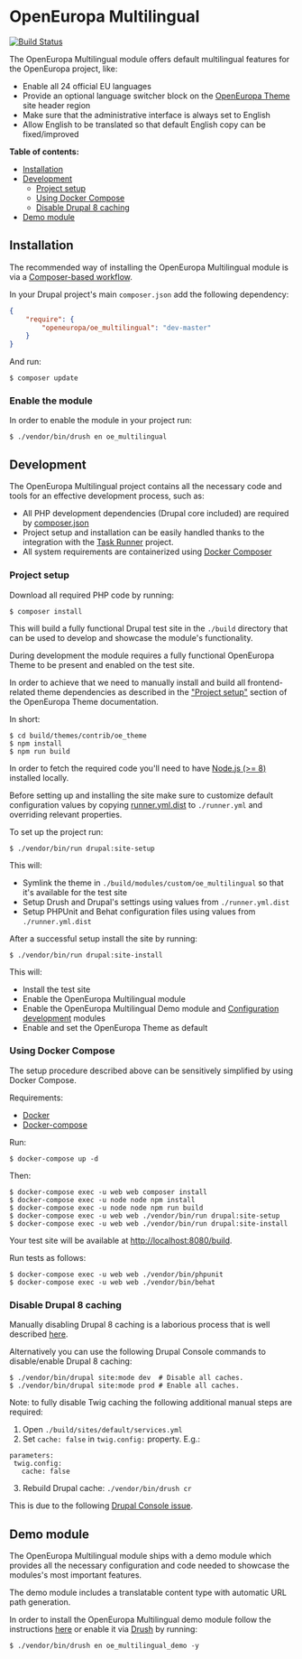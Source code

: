 # OpenEuropa Multilingual

[![Build Status](https://drone.fpfis.eu/api/badges/openeuropa/oe_multilingual/status.svg?branch=master)](https://drone.fpfis.eu/openeuropa/oe_multilingual)

The OpenEuropa Multilingual module offers default multilingual features for the OpenEuropa project, like:

- Enable all 24 official EU languages
- Provide an optional language switcher block on the [OpenEuropa Theme][1] site header region
- Make sure that the administrative interface is always set to English
- Allow English to be translated so that default English copy can be fixed/improved

**Table of contents:**

- [Installation](#installation)
- [Development](#development)
  - [Project setup](#project-setup)
  - [Using Docker Compose](#using-docker-compose)
  - [Disable Drupal 8 caching](#disable-drupal-8-caching)
- [Demo module](#demo-module)

## Installation

The recommended way of installing the OpenEuropa Multilingual module is via a [Composer-based workflow][2].

In your Drupal project's main `composer.json` add the following dependency:

```json
{
    "require": {
        "openeuropa/oe_multilingual": "dev-master"
    }
}
```

And run:

```
$ composer update
```

### Enable the module

In order to enable the module in your project run:

```
$ ./vendor/bin/drush en oe_multilingual
```

## Development

The OpenEuropa Multilingual project contains all the necessary code and tools for an effective development process,
such as:

- All PHP development dependencies (Drupal core included) are required by [composer.json](composer.json)
- Project setup and installation can be easily handled thanks to the integration with the [Task Runner][3] project.
- All system requirements are containerized using [Docker Composer][4]

### Project setup

Download all required PHP code by running:

```
$ composer install
```

This will build a fully functional Drupal test site in the `./build` directory that can be used to develop and showcase
the module's functionality.

During development the module requires a fully functional OpenEuropa Theme to be present and enabled on the test site.

In order to achieve that we need to manually install and build all frontend-related theme dependencies as described in
the ["Project setup"][5] section of the OpenEuropa Theme documentation.

In short:

```
$ cd build/themes/contrib/oe_theme
$ npm install
$ npm run build
```

In order to fetch the required code you'll need to have [Node.js (>= 8)][6] installed locally.

Before setting up and installing the site make sure to customize default configuration values by copying [runner.yml.dist](runner.yml.dist)
to `./runner.yml` and overriding relevant properties.

To set up the project run:

```
$ ./vendor/bin/run drupal:site-setup
```

This will:

- Symlink the theme in  `./build/modules/custom/oe_multilingual` so that it's available for the test site
- Setup Drush and Drupal's settings using values from `./runner.yml.dist`
- Setup PHPUnit and Behat configuration files using values from `./runner.yml.dist`

After a successful setup install the site by running:

```
$ ./vendor/bin/run drupal:site-install
```

This will:

- Install the test site
- Enable the OpenEuropa Multilingual module
- Enable the OpenEuropa Multilingual Demo module and [Configuration development][7] modules
- Enable and set the OpenEuropa Theme as default

### Using Docker Compose

The setup procedure described above can be sensitively simplified by using Docker Compose.

Requirements:

- [Docker][8]
- [Docker-compose][9]

Run:

```
$ docker-compose up -d
```

Then:

```
$ docker-compose exec -u web web composer install
$ docker-compose exec -u node node npm install
$ docker-compose exec -u node node npm run build
$ docker-compose exec -u web web ./vendor/bin/run drupal:site-setup
$ docker-compose exec -u web web ./vendor/bin/run drupal:site-install
```

Your test site will be available at [http://localhost:8080/build](http://localhost:8080/build).

Run tests as follows:

```
$ docker-compose exec -u web web ./vendor/bin/phpunit
$ docker-compose exec -u web web ./vendor/bin/behat
```

### Disable Drupal 8 caching

Manually disabling Drupal 8 caching is a laborious process that is well described [here][10].

Alternatively you can use the following Drupal Console commands to disable/enable Drupal 8 caching:

```
$ ./vendor/bin/drupal site:mode dev  # Disable all caches.
$ ./vendor/bin/drupal site:mode prod # Enable all caches.
```

Note: to fully disable Twig caching the following additional manual steps are required:

1. Open `./build/sites/default/services.yml`
2. Set `cache: false` in `twig.config:` property. E.g.:
```
parameters:
 twig.config:
   cache: false
```
3. Rebuild Drupal cache: `./vendor/bin/drush cr`

This is due to the following [Drupal Console issue][11].

## Demo module

The OpenEuropa Multilingual module ships with a demo module which provides all the necessary configuration and code needed
to showcase the modules's most important features.

The demo module includes a translatable content type with automatic URL path generation.

In order to install the OpenEuropa Multilingual demo module follow the instructions [here][12] or enable it via [Drush][13]
by running:

```
$ ./vendor/bin/drush en oe_multilingual_demo -y
```

[1]: https://github.com/openeuropa/oe_theme
[2]: https://www.drupal.org/docs/develop/using-composer/using-composer-to-manage-drupal-site-dependencies#managing-contributed
[3]: https://github.com/openeuropa/task-runner
[4]: https://docs.docker.com/compose
[5]: https://github.com/openeuropa/oe_theme#project-setup
[6]: https://nodejs.org/en
[7]: https://www.drupal.org/project/config_devel
[8]: https://www.docker.com/get-docker
[9]: https://docs.docker.com/compose
[10]: https://www.drupal.org/node/2598914
[11]: https://github.com/hechoendrupal/drupal-console/issues/3854
[12]: https://www.drupal.org/docs/8/extending-drupal-8/installing-drupal-8-modules
[13]: https://www.drush.org/
